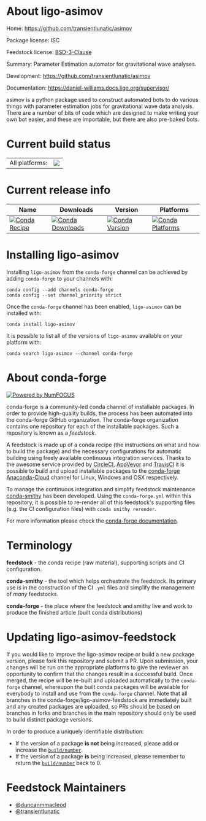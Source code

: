 About ligo-asimov
=================

Home: https://github.com/transientlunatic/asimov

Package license: ISC

Feedstock license: [BSD-3-Clause](https://github.com/conda-forge/ligo-asimov-feedstock/blob/master/LICENSE.txt)

Summary: Parameter Estimation automator for gravitational wave analyses.

Development: https://github.com/transientlunatic/asimov

Documentation: https://daniel-williams.docs.ligo.org/supervisor/

asimov is a python package used to construct automated bots to do
various things with parameter estimation jobs for gravitational
wave data analysis.
There are a number of bits of code which are designed to make
writing your own bot easier, and these are importable, but there
are also pre-baked bots.


Current build status
====================


<table><tr><td>All platforms:</td>
    <td>
      <a href="https://dev.azure.com/conda-forge/feedstock-builds/_build/latest?definitionId=11302&branchName=master">
        <img src="https://dev.azure.com/conda-forge/feedstock-builds/_apis/build/status/ligo-asimov-feedstock?branchName=master">
      </a>
    </td>
  </tr>
</table>

Current release info
====================

| Name | Downloads | Version | Platforms |
| --- | --- | --- | --- |
| [![Conda Recipe](https://img.shields.io/badge/recipe-ligo--asimov-green.svg)](https://anaconda.org/conda-forge/ligo-asimov) | [![Conda Downloads](https://img.shields.io/conda/dn/conda-forge/ligo-asimov.svg)](https://anaconda.org/conda-forge/ligo-asimov) | [![Conda Version](https://img.shields.io/conda/vn/conda-forge/ligo-asimov.svg)](https://anaconda.org/conda-forge/ligo-asimov) | [![Conda Platforms](https://img.shields.io/conda/pn/conda-forge/ligo-asimov.svg)](https://anaconda.org/conda-forge/ligo-asimov) |

Installing ligo-asimov
======================

Installing `ligo-asimov` from the `conda-forge` channel can be achieved by adding `conda-forge` to your channels with:

```
conda config --add channels conda-forge
conda config --set channel_priority strict
```

Once the `conda-forge` channel has been enabled, `ligo-asimov` can be installed with:

```
conda install ligo-asimov
```

It is possible to list all of the versions of `ligo-asimov` available on your platform with:

```
conda search ligo-asimov --channel conda-forge
```


About conda-forge
=================

[![Powered by NumFOCUS](https://img.shields.io/badge/powered%20by-NumFOCUS-orange.svg?style=flat&colorA=E1523D&colorB=007D8A)](http://numfocus.org)

conda-forge is a community-led conda channel of installable packages.
In order to provide high-quality builds, the process has been automated into the
conda-forge GitHub organization. The conda-forge organization contains one repository
for each of the installable packages. Such a repository is known as a *feedstock*.

A feedstock is made up of a conda recipe (the instructions on what and how to build
the package) and the necessary configurations for automatic building using freely
available continuous integration services. Thanks to the awesome service provided by
[CircleCI](https://circleci.com/), [AppVeyor](https://www.appveyor.com/)
and [TravisCI](https://travis-ci.com/) it is possible to build and upload installable
packages to the [conda-forge](https://anaconda.org/conda-forge)
[Anaconda-Cloud](https://anaconda.org/) channel for Linux, Windows and OSX respectively.

To manage the continuous integration and simplify feedstock maintenance
[conda-smithy](https://github.com/conda-forge/conda-smithy) has been developed.
Using the ``conda-forge.yml`` within this repository, it is possible to re-render all of
this feedstock's supporting files (e.g. the CI configuration files) with ``conda smithy rerender``.

For more information please check the [conda-forge documentation](https://conda-forge.org/docs/).

Terminology
===========

**feedstock** - the conda recipe (raw material), supporting scripts and CI configuration.

**conda-smithy** - the tool which helps orchestrate the feedstock.
                   Its primary use is in the construction of the CI ``.yml`` files
                   and simplify the management of *many* feedstocks.

**conda-forge** - the place where the feedstock and smithy live and work to
                  produce the finished article (built conda distributions)


Updating ligo-asimov-feedstock
==============================

If you would like to improve the ligo-asimov recipe or build a new
package version, please fork this repository and submit a PR. Upon submission,
your changes will be run on the appropriate platforms to give the reviewer an
opportunity to confirm that the changes result in a successful build. Once
merged, the recipe will be re-built and uploaded automatically to the
`conda-forge` channel, whereupon the built conda packages will be available for
everybody to install and use from the `conda-forge` channel.
Note that all branches in the conda-forge/ligo-asimov-feedstock are
immediately built and any created packages are uploaded, so PRs should be based
on branches in forks and branches in the main repository should only be used to
build distinct package versions.

In order to produce a uniquely identifiable distribution:
 * If the version of a package **is not** being increased, please add or increase
   the [``build/number``](https://docs.conda.io/projects/conda-build/en/latest/resources/define-metadata.html#build-number-and-string).
 * If the version of a package **is** being increased, please remember to return
   the [``build/number``](https://docs.conda.io/projects/conda-build/en/latest/resources/define-metadata.html#build-number-and-string)
   back to 0.

Feedstock Maintainers
=====================

* [@duncanmmacleod](https://github.com/duncanmmacleod/)
* [@transientlunatic](https://github.com/transientlunatic/)

